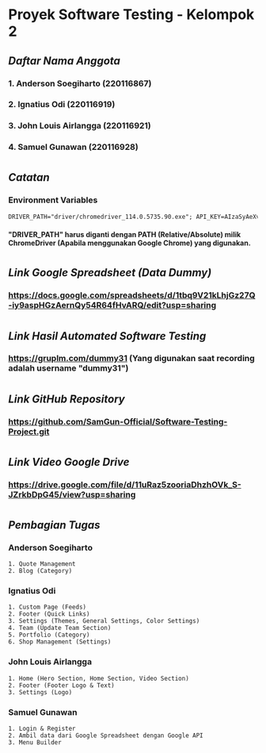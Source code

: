 # Proyek Software Testing - Kelompok 2

## _Daftar Nama Anggota_
### 1. Anderson Soegiharto (220116867)
### 2. Ignatius Odi (220116919)
### 3. John Louis Airlangga (220116921)
### 4. Samuel Gunawan (220116928)
#
## _Catatan_
### Environment Variables
```xml
DRIVER_PATH="driver/chromedriver_114.0.5735.90.exe"; API_KEY=AIzaSyAeXv_aMiroVno-DLLD6CsRHBJd1iE6CwQ; ENABLE_AUTHORIZATION=false;
```
#### "DRIVER_PATH" harus diganti dengan PATH (Relative/Absolute) milik ChromeDriver (Apabila menggunakan Google Chrome) yang digunakan.
#
## _Link Google Spreadsheet (Data Dummy)_
### https://docs.google.com/spreadsheets/d/1tbq9V21kLhjGz27Q-iy9aspHGzAernQy54R64fHvARQ/edit?usp=sharing
#
## _Link Hasil Automated Software Testing_
### https://gruplm.com/dummy31 (Yang digunakan saat recording adalah username "dummy31")
#
## _Link GitHub Repository_
### https://github.com/SamGun-Official/Software-Testing-Project.git
#
## _Link Video Google Drive_
### https://drive.google.com/file/d/11uRaz5zooriaDhzhOVk_S-JZrkbDpG45/view?usp=sharing
#
## _Pembagian Tugas_
### Anderson Soegiharto
    1. Quote Management
    2. Blog (Category)
### Ignatius Odi
    1. Custom Page (Feeds)
    2. Footer (Quick Links)
    3. Settings (Themes, General Settings, Color Settings)
    4. Team (Update Team Section)
    5. Portfolio (Category)
    6. Shop Management (Settings)
### John Louis Airlangga
    1. Home (Hero Section, Home Section, Video Section)
    2. Footer (Footer Logo & Text)
    3. Settings (Logo)
### Samuel Gunawan
    1. Login & Register
    2. Ambil data dari Google Spreadsheet dengan Google API
    3. Menu Builder
